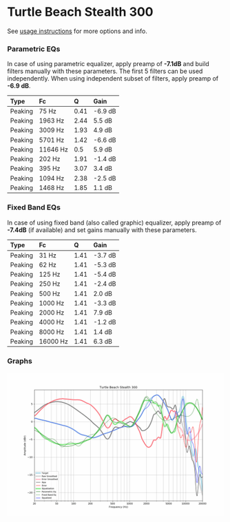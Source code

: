 # Turtle Beach Stealth 300
See [usage instructions](https://github.com/jaakkopasanen/AutoEq#usage) for more options and info.

### Parametric EQs
In case of using parametric equalizer, apply preamp of **-7.1dB** and build filters manually
with these parameters. The first 5 filters can be used independently.
When using independent subset of filters, apply preamp of **-6.9 dB**.

| Type    | Fc       |    Q | Gain    |
|:--------|:---------|:-----|:--------|
| Peaking | 75 Hz    | 0.41 | -6.9 dB |
| Peaking | 1963 Hz  | 2.44 | 5.5 dB  |
| Peaking | 3009 Hz  | 1.93 | 4.9 dB  |
| Peaking | 5701 Hz  | 1.42 | -6.6 dB |
| Peaking | 11646 Hz | 0.5  | 5.9 dB  |
| Peaking | 202 Hz   | 1.91 | -1.4 dB |
| Peaking | 395 Hz   | 3.07 | 3.4 dB  |
| Peaking | 1094 Hz  | 2.38 | -2.5 dB |
| Peaking | 1468 Hz  | 1.85 | 1.1 dB  |

### Fixed Band EQs
In case of using fixed band (also called graphic) equalizer, apply preamp of **-7.4dB**
(if available) and set gains manually with these parameters.

| Type    | Fc       |    Q | Gain    |
|:--------|:---------|:-----|:--------|
| Peaking | 31 Hz    | 1.41 | -3.7 dB |
| Peaking | 62 Hz    | 1.41 | -5.3 dB |
| Peaking | 125 Hz   | 1.41 | -5.4 dB |
| Peaking | 250 Hz   | 1.41 | -2.4 dB |
| Peaking | 500 Hz   | 1.41 | 2.0 dB  |
| Peaking | 1000 Hz  | 1.41 | -3.3 dB |
| Peaking | 2000 Hz  | 1.41 | 7.9 dB  |
| Peaking | 4000 Hz  | 1.41 | -1.2 dB |
| Peaking | 8000 Hz  | 1.41 | 1.4 dB  |
| Peaking | 16000 Hz | 1.41 | 6.3 dB  |

### Graphs
![](./Turtle%20Beach%20Stealth%20300.png)